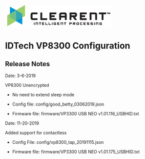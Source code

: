 ![Screenshot](docs/clearent_logo.jpg)

# IDTech VP8300 Configuration

## Release Notes

Date: 3-6-2019

VP8300 Unencrypted

* No need to extend sleep mode

* Config file: config/good_betty_03062019.json

* Firmware file: firmware/VP3300 USB NEO v1.01.116_USBHID.txt


Date: 11-20-2019

Added support for contactless

* Config File: config/vp8300_tap_20191115.json

* Firmware file: firmware/VP3300 USB NEO v1.01.175_USBHID.txt
